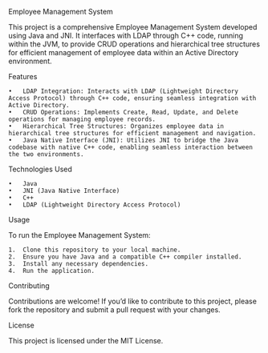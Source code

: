 Employee Management System

This project is a comprehensive Employee Management System developed using Java and JNI. It interfaces with LDAP through C++ code, running within the JVM, to provide CRUD operations and hierarchical tree structures for efficient management of employee data within an Active Directory environment.

Features

	•	LDAP Integration: Interacts with LDAP (Lightweight Directory Access Protocol) through C++ code, ensuring seamless integration with Active Directory.
	•	CRUD Operations: Implements Create, Read, Update, and Delete operations for managing employee records.
	•	Hierarchical Tree Structures: Organizes employee data in hierarchical tree structures for efficient management and navigation.
	•	Java Native Interface (JNI): Utilizes JNI to bridge the Java codebase with native C++ code, enabling seamless interaction between the two environments.

Technologies Used

	•	Java
	•	JNI (Java Native Interface)
	•	C++
	•	LDAP (Lightweight Directory Access Protocol)

Usage

To run the Employee Management System:

	1.	Clone this repository to your local machine.
	2.	Ensure you have Java and a compatible C++ compiler installed.
	3.	Install any necessary dependencies.
	4.	Run the application.

Contributing

Contributions are welcome! If you’d like to contribute to this project, please fork the repository and submit a pull request with your changes.

License

This project is licensed under the MIT License.